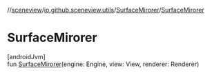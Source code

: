//[sceneview](../../../index.md)/[io.github.sceneview.utils](../index.md)/[SurfaceMirorer](index.md)/[SurfaceMirorer](-surface-mirorer.md)

# SurfaceMirorer

[androidJvm]\
fun [SurfaceMirorer](-surface-mirorer.md)(engine: Engine, view: View, renderer: Renderer)
